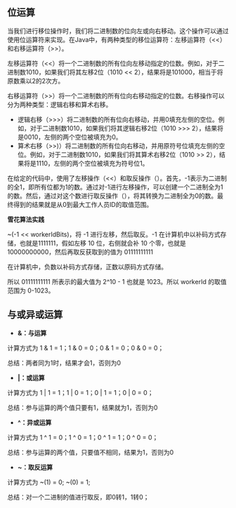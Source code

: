 ## 位运算

当我们进行移位操作时，我们将二进制数的位向左或向右移动。这个操作可以通过使用位运算符来实现。在Java中，有两种类型的移位运算符：左移运算符（<<）和右移运算符（>>）。

左移运算符（<<）将一个二进制数的所有位向左移动指定的位数。例如，对于二进制数1010，如果我们将其左移2位（1010 << 2），结果将是101000，相当于将原数乘以2的2次方。

右移运算符（>>）将一个二进制数的所有位向右移动指定的位数。右移操作可以分为两种类型：逻辑右移和算术右移。

* 逻辑右移（>>>）将二进制数的所有位向右移动，并用0填充左侧的空位。例如，对于二进制数1010，如果我们将其逻辑右移2位（1010 >>> 2），结果将是0010，左侧的两个空位被填充为0。
* 算术右移（>>)）将二进制数的所有位向右移动，并用原符号位填充左侧的空位。例如，对于二进制数1010，如果我们将其算术右移2位（1010 >> 2），结果将是1110，左侧的两个空位被填充为符号位1。

在给定的代码中，使用了左移操作（\<\<）和取反操作（）。首先，-1表示为二进制的全1，即所有位都为1的数。通过对-1进行左移操作，可以创建一个二进制全为1的数。然后，通过对这个数进行取反操作（），将其转换为二进制全为0的数。最终得到的结果就是从0到最大工作人员ID的取值范围。

**雪花算法实践**

~(-1 << workerIdBits)，将 -1 进行左移，然后取反。-1 在计算机中以补码方式存储，也就是1111111，假如左移 10 位，右侧就会补 10 个零，也就是10000000000，然后再取反获取到的值为 01111111111

在计算机中，负数以补码方式存储，正数以原码方式存储。

所以 01111111111 所表示的最大值为 2^10 - 1 也就是 1023。所以 workerId 的取值范围为 0-1023。

## 与或异或运算

*  **&amp;：与运算**

  计算方式为 1 & 1 = 1；1 & 0 = 0；0 & 1 = 0；0 & 0 = 0；

  总结：两者同为1时，结果才会1，否则为0

*  **|：或运算**

  计算方式为 1 | 1 = 1；1 | 0 = 1；0 | 1 = 1；0 | 0 = 0；

  总结：参与运算的两个值只要有1，结果就为1，否则为0

*  **^：异或运算**

  计算方式为 1 ^ 1 = 0；1 ^ 0 = 1；0 ^ 1 = 1；0 ^ 0 = 0；

  总结：参与运算的两个值，只要值不相同，结果为1，否则为0

*  **~：取反运算**

  计算方式为 ~(1) = 0; ~(0) = 1;

  总结：对一个二进制的值进行取反，即0转1，1转0；

‍

‍
